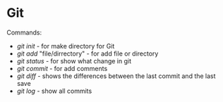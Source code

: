 # Git
 Commands:

- *git init* - for make directory for Git
- *git add* "file/dirrectory" - for add file or directory
- *git status* - for  show what change in git
- *git commit* - for add comments
- *git diff* - shows the differences between the last commit and the last save
- *git log* - show all commits
